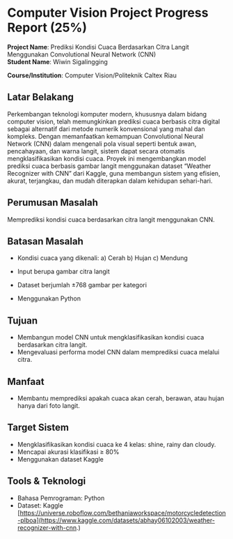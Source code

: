 # Computer Vision Project Progress Report (25%)

**Project Name**: Prediksi Kondisi Cuaca Berdasarkan Citra Langit Menggunakan Convolutional Neural Network (CNN)  
**Student Name**: Wiwin Sigalingging 

**Course/Institution**: Computer Vision/Politeknik Caltex Riau  

## Latar Belakang
Perkembangan teknologi komputer modern, khususnya dalam bidang computer vision, telah memungkinkan prediksi cuaca berbasis citra digital sebagai alternatif dari metode numerik konvensional yang mahal dan kompleks. Dengan memanfaatkan kemampuan Convolutional Neural Network (CNN) dalam mengenali pola visual seperti bentuk awan, pencahayaan, dan warna langit, sistem dapat secara otomatis mengklasifikasikan kondisi cuaca. Proyek ini mengembangkan model prediksi cuaca berbasis gambar langit menggunakan dataset “Weather Recognizer with CNN” dari Kaggle, guna membangun sistem yang efisien, akurat, terjangkau, dan mudah diterapkan dalam kehidupan sehari-hari.

## Perumusan Masalah
 Memprediksi kondisi cuaca berdasarkan citra langit menggunakan CNN.

## Batasan Masalah
- Kondisi cuaca yang dikenali:
    a) Cerah
    b) Hujan
    c) Mendung
   

- Input berupa gambar citra langit
- Dataset berjumlah ±768 gambar per kategori
- Menggunakan Python
  
## Tujuan
- Membangun model CNN untuk mengklasifikasikan kondisi cuaca berdasarkan citra langit.
- Mengevaluasi performa model CNN dalam memprediksi cuaca melalui citra.

## Manfaat
- Membantu memprediksi apakah cuaca akan cerah, berawan, atau hujan hanya dari foto langit.

## Target Sistem
- Mengklasifikasikan kondisi cuaca ke 4 kelas: shine, rainy dan cloudy.
- Mencapai akurasi klasifikasi ≥ 80%
- Menggunakan dataset Kaggle 

## Tools & Teknologi
- Bahasa Pemrograman: Python
- Dataset: Kaggle [https://universe.roboflow.com/bethaniaworkspace/motorcycledetection-plboa](https://www.kaggle.com/datasets/abhay06102003/weather-recognizer-with-cnn.)
